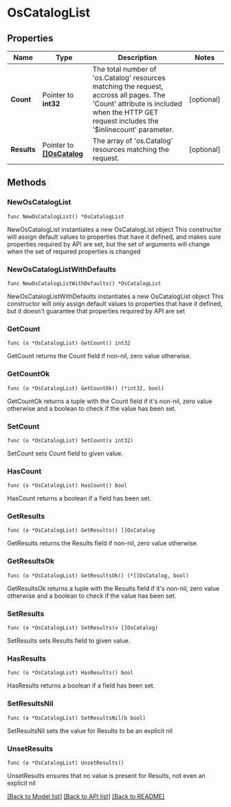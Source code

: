 # OsCatalogList

## Properties

Name | Type | Description | Notes
------------ | ------------- | ------------- | -------------
**Count** | Pointer to **int32** | The total number of &#39;os.Catalog&#39; resources matching the request, accross all pages. The &#39;Count&#39; attribute is included when the HTTP GET request includes the &#39;$inlinecount&#39; parameter. | [optional] 
**Results** | Pointer to [**[]OsCatalog**](OsCatalog.md) | The array of &#39;os.Catalog&#39; resources matching the request. | [optional] 

## Methods

### NewOsCatalogList

`func NewOsCatalogList() *OsCatalogList`

NewOsCatalogList instantiates a new OsCatalogList object
This constructor will assign default values to properties that have it defined,
and makes sure properties required by API are set, but the set of arguments
will change when the set of required properties is changed

### NewOsCatalogListWithDefaults

`func NewOsCatalogListWithDefaults() *OsCatalogList`

NewOsCatalogListWithDefaults instantiates a new OsCatalogList object
This constructor will only assign default values to properties that have it defined,
but it doesn't guarantee that properties required by API are set

### GetCount

`func (o *OsCatalogList) GetCount() int32`

GetCount returns the Count field if non-nil, zero value otherwise.

### GetCountOk

`func (o *OsCatalogList) GetCountOk() (*int32, bool)`

GetCountOk returns a tuple with the Count field if it's non-nil, zero value otherwise
and a boolean to check if the value has been set.

### SetCount

`func (o *OsCatalogList) SetCount(v int32)`

SetCount sets Count field to given value.

### HasCount

`func (o *OsCatalogList) HasCount() bool`

HasCount returns a boolean if a field has been set.

### GetResults

`func (o *OsCatalogList) GetResults() []OsCatalog`

GetResults returns the Results field if non-nil, zero value otherwise.

### GetResultsOk

`func (o *OsCatalogList) GetResultsOk() (*[]OsCatalog, bool)`

GetResultsOk returns a tuple with the Results field if it's non-nil, zero value otherwise
and a boolean to check if the value has been set.

### SetResults

`func (o *OsCatalogList) SetResults(v []OsCatalog)`

SetResults sets Results field to given value.

### HasResults

`func (o *OsCatalogList) HasResults() bool`

HasResults returns a boolean if a field has been set.

### SetResultsNil

`func (o *OsCatalogList) SetResultsNil(b bool)`

 SetResultsNil sets the value for Results to be an explicit nil

### UnsetResults
`func (o *OsCatalogList) UnsetResults()`

UnsetResults ensures that no value is present for Results, not even an explicit nil

[[Back to Model list]](../README.md#documentation-for-models) [[Back to API list]](../README.md#documentation-for-api-endpoints) [[Back to README]](../README.md)


